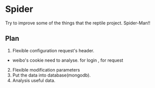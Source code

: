# Spider
Try to improve some of the things that the reptile project. Spider-Man!!

## Plan
1. Flexible configuration request's header.
 - weibo's cookie need to analyse. for login , for request
2. Flexible modification parameters
3. Put the data into database(mongodb).
4. Analysis useful data.
